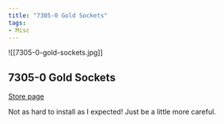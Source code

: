 ```yaml
---
title: "7305-0 Gold Sockets"
tags:
- Misc 
---
```


![[7305-0-gold-sockets.jpg]]

## 7305-0 Gold Sockets

[Store page](https://divinikey.com/products/mill-max-hotswap-sockets?variant=39313626595393)

Not as hard to install as I expected! Just be a little more careful.
